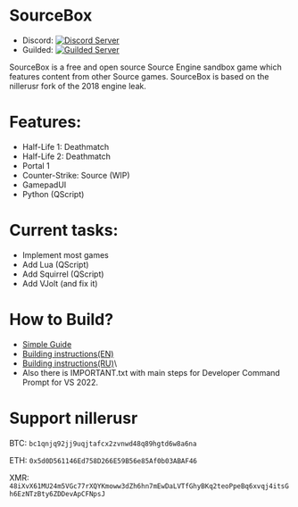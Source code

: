 # SourceBox
- Discord: [![Discord Server](https://img.shields.io/discord/1093917978522812457.svg)](https://discord.gg/Rb7Aw5UXb3)
- Guilded: [![Guilded Server](https://shields.yoki-labs.xyz/shields/i/EAJRP752)](https://www.guilded.gg/i/EAJRP752)
 
SourceBox is a free and open source Source Engine sandbox game which features content from other Source games.
SourceBox is based on the nillerusr fork of the 2018 engine leak.

# Features:
- Half-Life 1: Deathmatch
- Half-Life 2: Deathmatch
- Portal 1
- Counter-Strike: Source (WIP)
- GamepadUI
- Python (QScript)

# Current tasks:
- Implement most games
- Add Lua (QScript)
- Add Squirrel (QScript)
- Add VJolt (and fix it)

# How to Build?
- [Simple Guide](https://www.guilded.gg/SourceBox/groups/3Ow2j8e3/channels/ce475f6a-56a8-40a8-9638-a88c7222b148/docs/381643)
- [Building instructions(EN)](https://github.com/nillerusr/source-engine/wiki/Source-Engine-(EN))
- [Building instructions(RU)](https://github.com/nillerusr/source-engine/wiki/Source-Engine-(RU))\
- Also there is IMPORTANT.txt with main steps for Developer Command Prompt for VS 2022.

# Support nillerusr
BTC: `bc1qnjq92jj9uqjtafcx2zvnwd48q89hgtd6w8a6na`

ETH: `0x5d0D561146Ed758D266E59B56e85Af0b03ABAF46`

XMR: `48iXvX61MU24m5VGc77rXQYKmoww3dZh6hn7mEwDaLVTfGhyBKq2teoPpeBq6xvqj4itsGh6EzNTzBty6ZDDevApCFNpsJ`
